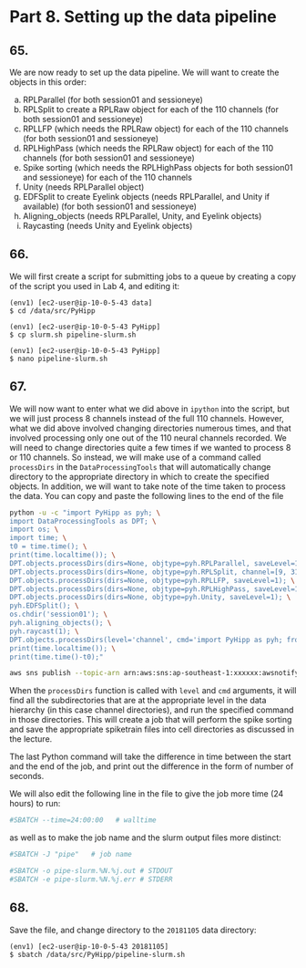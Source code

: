# Part 8. Setting up the data pipeline

## 65.
We are now ready to set up the data pipeline. We will want to create the objects in this order: 

<ol type="a">
  <li> RPLParallel (for both session01 and sessioneye)
  <li> RPLSplit to create a RPLRaw object for each of the 110 channels (for both session01 and sessioneye)
  <li> RPLLFP (which needs the RPLRaw object) for each of the 110 channels (for both session01 and sessioneye)
  <li> RPLHighPass (which needs the RPLRaw object) for each of the 110 channels (for both session01 and sessioneye)
  <li> Spike sorting (which needs the RPLHighPass objects for both session01 and sessioneye) for each of the 110 channels
  <li> Unity (needs RPLParallel object)
  <li> EDFSplit to create Eyelink objects (needs RPLParallel, and Unity if available) (for both session01 and sessioneye)
  <li> Aligning_objects (needs RPLParallel, Unity, and Eyelink objects)
  <li> Raycasting (needs Unity and Eyelink objects)
</ol>

## 66.
We will first create a script for submitting jobs to a queue by creating a copy of the script you used in Lab 4, and editing it:

```shell
(env1) [ec2-user@ip-10-0-5-43 data]
$ cd /data/src/PyHipp

(env1) [ec2-user@ip-10-0-5-43 PyHipp]
$ cp slurm.sh pipeline-slurm.sh

(env1) [ec2-user@ip-10-0-5-43 PyHipp]
$ nano pipeline-slurm.sh
```

## 67.
We will now want to enter what we did above in `ipython` into the script, but we will just process 8 channels instead of the full 110 channels. However, what we did above involved changing directories numerous times, and that involved processing only one out of the 110 neural channels recorded. We will need to change directories quite a few times if we wanted to process 8 or 110 channels. So instead, we will make use of a command called `processDirs` in the `DataProcessingTools` that will automatically change directory to the appropriate directory in which to create the specified objects. In addition, we will want to take note of the time taken to process the data. You can copy and paste the following lines to the end of the file 

```bash
python -u -c "import PyHipp as pyh; \
import DataProcessingTools as DPT; \
import os; \
import time; \
t0 = time.time(); \
print(time.localtime()); \
DPT.objects.processDirs(dirs=None, objtype=pyh.RPLParallel, saveLevel=1); \
DPT.objects.processDirs(dirs=None, objtype=pyh.RPLSplit, channel=[9, 31, 34, 56, 72, 93, 119, 120]); \
DPT.objects.processDirs(dirs=None, objtype=pyh.RPLLFP, saveLevel=1); \
DPT.objects.processDirs(dirs=None, objtype=pyh.RPLHighPass, saveLevel=1); \
DPT.objects.processDirs(dirs=None, objtype=pyh.Unity, saveLevel=1); \
pyh.EDFSplit(); \
os.chdir('session01'); \
pyh.aligning_objects(); \
pyh.raycast(1); \
DPT.objects.processDirs(level='channel', cmd='import PyHipp as pyh; from PyHipp import mountain_batch; mountain_batch.mountain_batch(); from PyHipp import export_mountain_cells; export_mountain_cells.export_mountain_cells();'); \
print(time.localtime()); \
print(time.time()-t0);"

aws sns publish --topic-arn arn:aws:sns:ap-southeast-1:xxxxxx:awsnotify --message "JobDone"
```

When the `processDirs` function is called with `level` and `cmd` arguments, it will find all the subdirectories that are at the appropriate level in the data hierarchy (in this case channel directories), and run the specified command in those directories. This will create a job that will perform the spike sorting and save the appropriate spiketrain files into cell directories as discussed in the lecture. 

The last Python command will take the difference in time between the start and the end of the job, and print out the difference in the form of number of seconds.

We will also edit the following line in the file to give the job more time (24 hours) to run:

```bash
#SBATCH --time=24:00:00   # walltime
```

as well as to make the job name and the slurm output files more distinct:

```bash
#SBATCH -J "pipe"   # job name

#SBATCH -o pipe-slurm.%N.%j.out # STDOUT
#SBATCH -e pipe-slurm.%N.%j.err # STDERR
```

## 68.
Save the file, and change directory to the `20181105` data directory:

```shell
(env1) [ec2-user@ip-10-0-5-43 20181105]
$ sbatch /data/src/PyHipp/pipeline-slurm.sh
```

